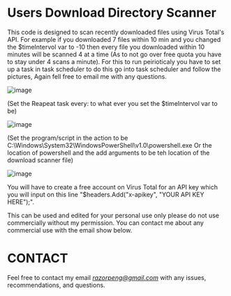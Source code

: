 # Users Download Directory Scanner
This code is designed to scan recently downloaded files using Virus Total's API.
For example if you downloaded 7 files within 10 min and you changed the $timeIntervol var to -10 then every file you downloaded within 10 minutes will be scanned 4 at a time (As to not go over free quota you have to stay under 4 scans a minute).
For this to run peirioticaly you have to set up a task in task scheduler to do this go into task scheduler and follow the pictures, Again  fell free to email me with any questions.

![image](https://github.com/p123o215/DownloadScanner/assets/62272895/ef4bdb7f-8966-4f5f-9218-2da1f91596fb)

(Set the Reapeat task every: to what ever you set the $timeIntervol var to be)

![image](https://github.com/p123o215/DownloadScanner/assets/62272895/0a2d7e8c-f244-4961-9f80-256a764727cc)

(Set the program/script in the action to be C:\Windows\System32\WindowsPowerShell\v1.0\powershell.exe Or the location of powershell and the add arguments to be teh location of the download scanner file)

![image](https://github.com/p123o215/DownloadScanner/assets/62272895/60225326-341f-40dc-b20a-8f46d0035f4d)




You will have to create a free account on Virus Total for an API key  which you will input on this line "$headers.Add("x-apikey", "YOUR API KEY HERE");".

This can be used and edited for your personal use only please do not use commercially without my permission. You can contact me about any commercial use with the email show below.

# CONTACT
Feel free to contact my email *razorpeng@gmail.com* with any issues, recommendations, and questions.
